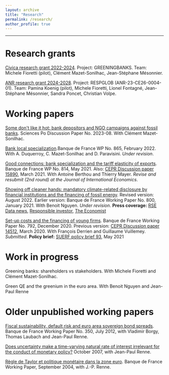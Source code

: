 ```yaml
---
layout: archive
title: "Research"
permalink: /research/
author_profile: true
---
```

---

# Research grants

[Civica research grant 2022-2024](https://www.civica.eu/civicaresearch/collaborative-research-projects/). Project: GREENINGBANKS. Team: Michele Fioretti (pilot), Clément Mazet-Sonilhac, Jean-Stéphane Mésonnier.

[ANR research grant 2024-2028](https://sites.google.com/view/paminakoenig/research/respglob-project). Project: RESPGLOB (ANR-23-CE26-0004-01). Team: Pamina Koenig (pilot), Michele Fioretti, Lionel Fontagné, Jean-Stéphane Mésonnier, Sandra Poncet, Christian Volpe.


# Working papers

[Some don't like it hot: bank depositors and NGO campaigns against fossil banks](https://hal.science/hal-04350378v1). Sciences Po Discussion Paper No. 2023-08. With Clément Mazet-Sonilhac.

[Bank local specialization](https://publications.banque-france.fr/sites/default/files/medias/documents/wp865_0.pdf).Banque de France WP No. 865, February 2022. With A. Duquerroy, C. Mazet-Sonilhac and D. Paravisini. _Under revision_.

[Good connections: bank specialization and the tariff elasticity of exports](https://econpapers.repec.org/RePEc:cpr:ceprdp:15890). Banque de France WP No. 814, May 2021. Also: [CEPR Discussion paper 15890](https://cepr.org/active/publications/discussion_papers/dp.php?dpno=15890), March 2021. With Antoine Berthou and Thierry Mayer. _Revise and resubmit (2nd round) at the Journal of International Economics_.

[Showing off cleaner hands: mandatory climate-related disclosure by financial institutions and the financing of fossil energy](https://papers.ssrn.com/sol3/papers.cfm?abstract_id=3733781). Revised version: August 2022. Earlier version: Banque de France Working Paper No. 800, January 2021. With Benoit Nguyen. _Under revision_.
**Press coverage:**
<a href="https://www.rsedatanews.net/article/article-finance-responsable-esg-isr-finance-durable--l-impact-de-l-article-173-sur-les-portefeuilles">RSE
Data news</a>, <a href="https://www.responsible-investor.com/articles/french-climate-disclosure-laws-effective-in-curbing-fossil-fuel-financing-says-central-bank-study">Responsible investor</a>, <a href="https://www.economist.com/business/2021/03/13/regulators-want-firms-to-own-up-to-climate-risks" target="_blank">The Economist</a>

[Set-up costs and the financing of young firms](https://econpapers.repec.org/RePEc:bfr:banfra:792). Banque de France Working Paper No. 792, December 2020. Previous version: [CEPR Discussion paper 14512](https://econpapers.repec.org/RePEc:cpr:ceprdp:14512), March 2020. With François Derrien and Guillaume Vuillemey. _Submitted_.
**Policy brief:** [SUERF policy brief 93](https://www.suerf.org/suer-policy-brief/25303/set-up-costs-and-the-financing-of-young-firms), May 2021

# Work in progress

Greening banks: shareholders vs stakeholders. With Michele Fioretti and Clément Mazet-Sonilhac.

Green QE and the greenium in the euro area. With Benoit Nguyen and Jean-Paul Renne

# Older unpublished working papers

[Fiscal sustainability, default risk and euro area sovereign bond spreads](http://econpapers.repec.org/RePEc:bfr:banfra:350). Banque de
France Working Paper No. 350, July 2012, with Vladimir Borgy, Thomas Laubach and Jean-Paul Renne.

[Does uncertainty make a time-varying natural rate of interest irrelevant for the conduct of monetary policy?](http://econpapers.repec.org/RePEc:bfr:banfra:175) October 2007, with Jean-Paul Renne.

[Règle de Taylor et politique monétaire dans la zone euro](http://econpapers.repec.org/RePEc:bfr:banfra:117). Banque de France Working Paper, September 2004, with J.-P. Renne.
